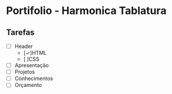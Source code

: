 # Portifolio - Harmonica Tablatura

## Tarefas

- [ ] Header
    - [✓]HTML
    - [ ]CSS
- [ ] Apresentação
- [ ] Projetos
- [ ] Conhecimentos
- [ ] Orçamento
